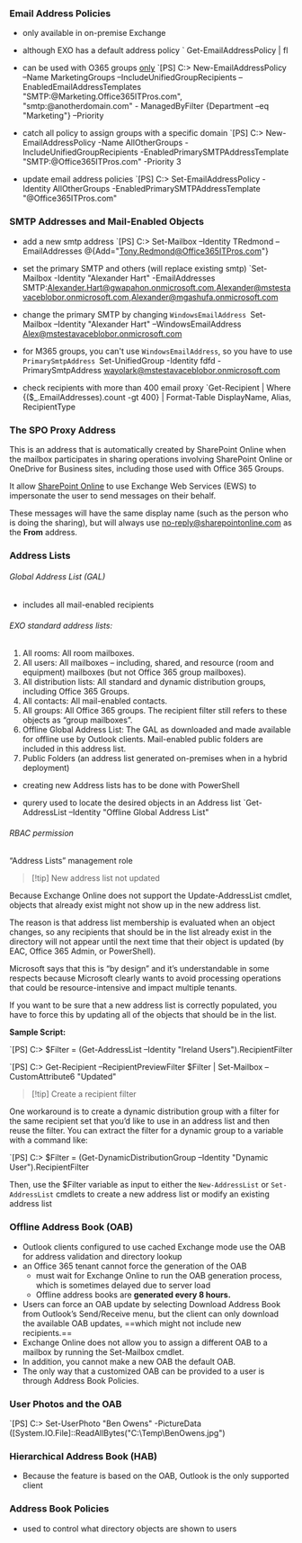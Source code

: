 ### Email Address Policies
* only available in on-premise Exchange
* although EXO has a default address policy
	` Get-EmailAddressPolicy | fl

* can be used with O365 groups [only](https://learn.microsoft.com/en-us/microsoft-365/solutions/choose-domain-to-create-groups?view=o365-worldwide&redirectSourcePath=%252fen-us%252farticle%252fMulti-domain-support-for-Office-365-Groups-7cf5655d-e523-4bc3-a93b-3ccebf44a01a)
	`[PS] C:\> New-EmailAddressPolicy –Name MarketingGroups –IncludeUnifiedGroupRecipients –EnabledEmailAddressTemplates "SMTP:@Marketing.Office365ITPros.com", "smtp:@anotherdomain.com" - ManagedByFilter {Department –eq "Marketing"} –Priority

* catch all policy to assign groups with a specific domain
	`[PS] C:\> New-EmailAddressPolicy -Name AllOtherGroups -IncludeUnifiedGroupRecipients -EnabledPrimarySMTPAddressTemplate "SMTP:@Office365ITPros.com" -Priority 3

* update email address policies
	`[PS] C:\> Set-EmailAddressPolicy -Identity AllOtherGroups -EnabledPrimarySMTPAddressTemplate "@Office365ITPros.com"


### SMTP Addresses and Mail-Enabled Objects

* add a new smtp address
	`[PS] C:\> Set-Mailbox –Identity TRedmond –EmailAddresses @{Add="Tony.Redmond@Office365ITPros.com"}

* set the primary SMTP and others (will replace existing smtp)
	`Set-Mailbox -Identity "Alexander Hart" -EmailAddresses SMTP:Alexander.Hart@gwapahon.onmicrosoft.com,Alexander@mstestavaceblobor.onmicrosoft.com,Alexander@mgashufa.onmicrosoft.com

* change the primary SMTP by changing `WindowsEmailAddress
	`Set-Mailbox –Identity "Alexander Hart" –WindowsEmailAddress Alex@mstestavaceblobor.onmicrosoft.com

* for M365 groups, you can't use `WindowsEmailAddress`, so you have to use `PrimarySmtpAddress
	`Set-UnifiedGroup -Identity fdfd -PrimarySmtpAddress wayolark@mstestavaceblobor.onmicrosoft.com

* check recipients with more than 400 email proxy
	`Get-Recipient | Where {($_.EmailAddresses).count -gt 400} | Format-Table DisplayName, Alias, RecipientType


### The SPO Proxy Address

This is an address that is automatically created by SharePoint Online when the mailbox participates in sharing operations involving SharePoint Online or OneDrive for Business sites, including those used with Office 365 Groups.

It allow [SharePoint Online]((https://support.microsoft.com/en-us/office/information-about-changes-to-the-address-that-is-used-to-send-notification-email-messages-from-sharepoint-ae01f2a0-acca-499b-ab96-df0e996d367a?ui=en-us&rs=en-us&ad=us)) to use Exchange Web Services (EWS) to impersonate the user to send messages on their behalf.

These messages will have the same display name (such as the person who is doing the sharing), but will always use no-reply@sharepointonline.com as the **From** address.


### Address Lists

###### Global Address List (GAL)
* includes all mail-enabled recipients

###### EXO standard address lists:
1. All rooms: All room mailboxes.
2. All users: All mailboxes – including, shared, and resource (room and equipment) mailboxes (but not Office 365 group mailboxes).
3. All distribution lists: All standard and dynamic distribution groups, including Office 365 Groups.
4. All contacts: All mail-enabled contacts.
5. All groups: All Office 365 groups. The recipient filter still refers to these objects as “group mailboxes”.
6. Offline Global Address List: The GAL as downloaded and made available for offline use by Outlook clients. Mail-enabled public folders are included in this address list. 
7. Public Folders (an address list generated on-premises when in a hybrid deployment)

* creating new Address lists has to be done with PowerShell

* qurery used to locate the desired objects in an Address list
	`Get-AddressList –Identity "Offline Global Address List"

###### RBAC permission
“Address Lists” management role

>[!tip] New address list not updated

Because Exchange Online does not support the Update-AddressList cmdlet, objects that already exist might not show up in the new address list. 

The reason is that address list membership is evaluated when an object changes, so any recipients that should be in the list already exist in the directory will not appear until the next time that their object is updated (by EAC, Office 365 Admin, or PowerShell). 

Microsoft says that this is “by design” and it’s understandable in some respects because Microsoft clearly wants to avoid processing operations that could be resource-intensive and impact multiple tenants.

If you want to be sure that a new address list is correctly populated, you have to force this by updating all of the objects that should be in the list.

**Sample Script:**

`[PS] C:\> $Filter = (Get-AddressList –Identity "Ireland Users").RecipientFilter 

`[PS] C:\> Get-Recipient –RecipientPreviewFilter $Filter | Set-Mailbox –CustomAttribute6 "Updated"

>[!tip] Create a recipient filter

One workaround is to create a dynamic distribution group with a filter for the same recipient set that you’d like to use in an address list and then reuse the filter. You can extract the filter for a dynamic group to a variable with a command like:

`[PS] C:\> $Filter = (Get-DynamicDistributionGroup –Identity "Dynamic User").RecipientFilter

Then, use the $Filter variable as input to either the `New-AddressList` or `Set-AddressList` cmdlets to create a new address list or modify an existing address list


### Offline Address Book (OAB)

* Outlook clients configured to use cached Exchange mode use the OAB for address validation and directory lookup
* an Office 365 tenant cannot force the generation of the OAB 
	* must wait for Exchange Online to run the OAB generation process, which is sometimes delayed due to server load
	* Offline address books are **generated every 8 hours.**
* Users can force an OAB update by selecting Download Address Book from Outlook’s Send/Receive menu, but the client can only download the available OAB updates, ==which might not include new recipients.==
* Exchange Online does not allow you to assign a different OAB to a mailbox by running the Set-Mailbox cmdlet. 
* In addition, you cannot make a new OAB the default OAB. 
* The only way that a customized OAB can be provided to a user is through Address Book Policies.


### User Photos and the OAB

`[PS] C:\> Set-UserPhoto "Ben Owens" -PictureData ([System.IO.File]::ReadAllBytes("C:\Temp\BenOwens.jpg")


### Hierarchical Address Book (HAB)
* Because the feature is based on the OAB, Outlook is the only supported client


### Address Book Policies
* used to control what directory objects are shown to users


